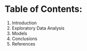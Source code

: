 # Table of Contents:

1. Introduction
2. Exploratory Data Analysis
3. Models
4. Conclusions
5. References
